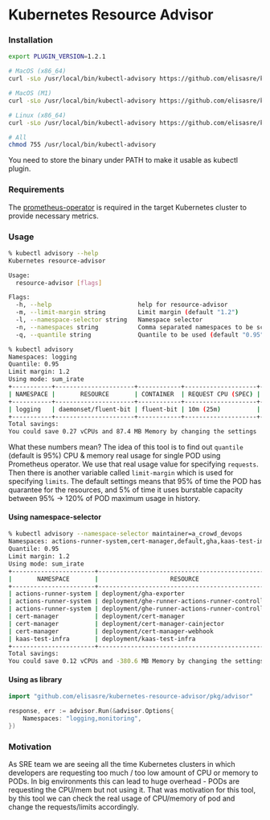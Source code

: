 # Kubernetes Resource Advisor

### Installation

```bash
export PLUGIN_VERSION=1.2.1

# MacOS (x86_64)
curl -sLo /usr/local/bin/kubectl-advisory https://github.com/elisasre/kubernetes-resource-advisor/releases/download/${PLUGIN_VERSION}/resource-advisor-darwin-amd64

# MacOS (M1)
curl -sLo /usr/local/bin/kubectl-advisory https://github.com/elisasre/kubernetes-resource-advisor/releases/download/${PLUGIN_VERSION}/resource-advisor-darwin-arm64

# Linux (x86_64)
curl -sLo /usr/local/bin/kubectl-advisory https://github.com/elisasre/kubernetes-resource-advisor/releases/download/${PLUGIN_VERSION}/resource-advisor-linux-amd64

# All
chmod 755 /usr/local/bin/kubectl-advisory
```

You need to store the binary under PATH to make it usable as kubectl plugin.

### Requirements

The [prometheus-operator](https://github.com/prometheus-operator/prometheus-operator) is required in the target Kubernetes cluster to provide necessary metrics.

### Usage

```bash
% kubectl advisory --help
Kubernetes resource-advisor

Usage:
  resource-advisor [flags]

Flags:
  -h, --help                        help for resource-advisor
  -m, --limit-margin string         Limit margin (default "1.2")
  -l, --namespace-selector string   Namespace selector
  -n, --namespaces string           Comma separated namespaces to be scanned
  -q, --quantile string             Quantile to be used (default "0.95")
```

```bash
% kubectl advisory
Namespaces: logging
Quantile: 0.95
Limit margin: 1.2
Using mode: sum_irate
+-----------+----------------------+------------+--------------------+--------------------+------------------+------------------+
| NAMESPACE |       RESOURCE       | CONTAINER  | REQUEST CPU (SPEC) | REQUEST MEM (SPEC) | LIMIT CPU (SPEC) | LIMIT MEM (SPEC) |
+-----------+----------------------+------------+--------------------+--------------------+------------------+------------------+
| logging   | daemonset/fluent-bit | fluent-bit | 10m (25m)          | 100Mi (100Mi)      | 100m (400m)      | 200Mi (200Mi)    |
+-----------+----------------------+------------+--------------------+--------------------+------------------+------------------+
Total savings:
You could save 0.27 vCPUs and 87.4 MB Memory by changing the settings
```

What these numbers mean? The idea of this tool is to find out `quantile` (default is 95%) CPU & memory real usage for single POD using Prometheus operator. We use that real usage value for specifying `requests`. Then there is another variable called `limit-margin` which is used for specifying `limits`. The default settings means that 95% of time the POD has quarantee for the resources, and 5% of time it uses burstable capacity between 95% -> 120% of POD maximum usage in history.

#### Using namespace-selector

```bash
% kubectl advisory --namespace-selector maintainer=a_crowd_devops
Namespaces: actions-runner-system,cert-manager,default,gha,kaas-test-infra
Quantile: 0.95
Limit margin: 1.2
Using mode: sum_irate
+-----------------------+-------------------------------------------------+-----------------+--------------------+--------------------+------------------+------------------+
|       NAMESPACE       |                    RESOURCE                     |    CONTAINER    | REQUEST CPU (SPEC) | REQUEST MEM (SPEC) | LIMIT CPU (SPEC) | LIMIT MEM (SPEC) |
+-----------------------+-------------------------------------------------+-----------------+--------------------+--------------------+------------------+------------------+
| actions-runner-system | deployment/gha-exporter                         | gha-exporter    | 10m (<nil>)        | 100Mi (<nil>)      | 10m (<nil>)      | 100Mi (<nil>)    |
| actions-runner-system | deployment/ghe-runner-actions-runner-controller | manager         | 10m (<nil>)        | 100Mi (<nil>)      | 10m (<nil>)      | 100Mi (<nil>)    |
| actions-runner-system | deployment/ghe-runner-actions-runner-controller | kube-rbac-proxy | 10m (<nil>)        | 100Mi (<nil>)      | 10m (<nil>)      | 100Mi (<nil>)    |
| cert-manager          | deployment/cert-manager                         | cert-manager    | 10m (<nil>)        | 100Mi (<nil>)      | 10m (<nil>)      | 100Mi (<nil>)    |
| cert-manager          | deployment/cert-manager-cainjector              | cert-manager    | 10m (<nil>)        | 100Mi (<nil>)      | 10m (<nil>)      | 200Mi (<nil>)    |
| cert-manager          | deployment/cert-manager-webhook                 | cert-manager    | 10m (<nil>)        | 100Mi (<nil>)      | 10m (<nil>)      | 100Mi (<nil>)    |
| kaas-test-infra       | deployment/kaas-test-infra                      | kaas-test-infra | 10m (100m)         | 100Mi (200Mi)      | 10m (400m)       | 100Mi (600Mi)    |
+-----------------------+-------------------------------------------------+-----------------+--------------------+--------------------+------------------+------------------+
Total savings:
You could save 0.12 vCPUs and -380.6 MB Memory by changing the settings
```

#### Using as library

```go
import "github.com/elisasre/kubernetes-resource-advisor/pkg/advisor"

response, err := advisor.Run(&advisor.Options{
    Namespaces: "logging,monitoring",
})
```

### Motivation

As SRE team we are seeing all the time Kubernetes clusters in which developers are requesting too much / too low amount of CPU or memory to PODs. In big environments this can lead to huge overhead - PODs are requesting the CPU/mem but not using it. That was motivation for this tool, by this tool we can check the real usage of CPU/memory of pod and change the requests/limits accordingly.
